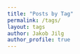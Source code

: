 ```yaml
---
title: "Posts by Tag"
permalink: /tags/
layout: tags
author: Jakob Jilg
author_profile: true
---
```

